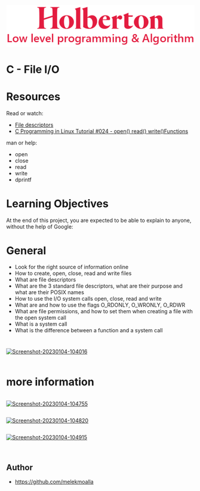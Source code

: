 <div align=center>  
    <img  
    style="text-align:center"  
    src="https://raw.githubusercontent.com/coding-max/hbtn_config/main/assets/head_low-level.png"  
    alt="Holberton School"/>  
</div>

# C - File I/O

# Resources

Read or watch:
- [File descriptors](https://en.wikipedia.org/wiki/File_descriptor)
- [C Programming in Linux Tutorial #024 - open() read() write()Functions](https://en.wikipedia.org/wiki/File_descriptor)

man or help:

* open
* close
* read
* write
* dprintf

# Learning Objectives
At the end of this project, you are expected to be able to explain to anyone, without the help of Google:

# General
* Look for the right source of information online
* How to create, open, close, read and write files
* What are file descriptors
* What are the 3 standard file descriptors, what are their purpose and what are their POSIX names
* How to use the I/O system calls open, close, read and write
* What are and how to use the flags O_RDONLY, O_WRONLY, O_RDWR
* What are file permissions, and how to set them when creating a file with the open system call
* What is a system call
* What is the difference between a function and a system call

#
<a href="https://ibb.co/DQWF61S"><img src="https://i.ibb.co/7KCDTS6/Screenshot-20230104-104016.png" alt="Screenshot-20230104-104016" border="0"></a><br /><a target='_blank' href='https://usefulwebtool.com/math-keyboard'></a><br />

# more information
```
```
<a href="https://ibb.co/NC4hKCn"><img src="https://i.ibb.co/tKdfDKP/Screenshot-20230104-104755.png" alt="Screenshot-20230104-104755" border="0"></a>
```
```
<a href="https://ibb.co/x2LDTF0"><img src="https://i.ibb.co/JctKJ34/Screenshot-20230104-104820.png" alt="Screenshot-20230104-104820" border="0"></a>
```
```
<a href="https://ibb.co/ckqCtvR"><img src="https://i.ibb.co/VJ6QDNb/Screenshot-20230104-104915.png" alt="Screenshot-20230104-104915" border="0"></a><br /><a target='_blank' href='https://imgbb.com/'></a><br />
```
```


## Author

*  https://github.com/melekmoalla